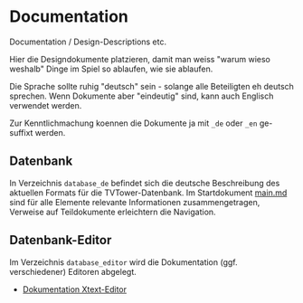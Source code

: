 # Documentation
Documentation / Design-Descriptions etc.

Hier die Designdokumente platzieren, damit man weiss "warum wieso weshalb" Dinge im Spiel so ablaufen, wie sie ablaufen.

Die Sprache sollte ruhig "deutsch" sein - solange alle Beteiligten eh deutsch sprechen. Wenn Dokumente aber "eindeutig" sind, kann auch Englisch verwendet werden.

Zur Kenntlichmachung koennen die Dokumente ja mit `_de` oder `_en` ge-suffixt werden.

## Datenbank

In Verzeichnis `database_de` befindet sich die deutsche Beschreibung des aktuellen Formats für die TVTower-Datenbank.
Im Startdokument [main.md](database_de/main.md) sind für alle Elemente relevante Informationen zusammengetragen, Verweise auf Teildokumente erleichtern die Navigation.

## Datenbank-Editor

Im Verzeichnis `database_editor` wird die Dokumentation (ggf. verschiedener) Editoren abgelegt.
* [Dokumentation Xtext-Editor](database_editor/xtext_de/main.md)
